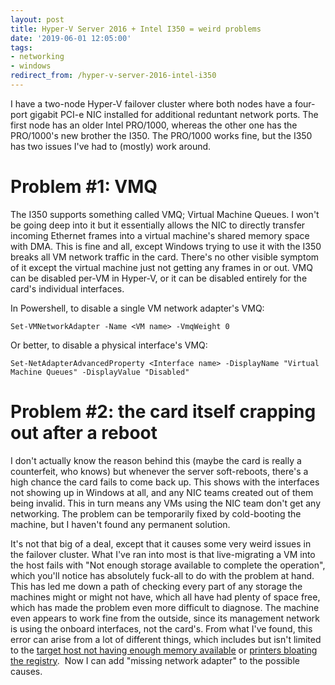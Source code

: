```yaml
---
layout: post
title: Hyper-V Server 2016 + Intel I350 = weird problems
date: '2019-06-01 12:05:00'
tags:
- networking
- windows
redirect_from: /hyper-v-server-2016-intel-i350
---
```


I have a two-node Hyper-V failover cluster where both nodes have a four-port gigabit PCI-e NIC installed for additional reduntant network ports. The first node has an older Intel PRO/1000, whereas the other one has the PRO/1000's new brother the I350. The PRO/1000 works fine, but the I350 has two issues I've had to (mostly) work around.

# Problem #1: VMQ

The I350 supports something called VMQ; Virtual Machine Queues. I won't be going deep into it but it essentially allows the NIC to directly transfer incoming Ethernet frames into a virtual machine's shared memory space with DMA. This is fine and all, except Windows trying to use it with the I350 breaks all VM network traffic in the card. There's no other visible symptom of it except the virtual machine just not getting any frames in or out. VMQ can be disabled per-VM in Hyper-V, or it can be disabled entirely for the card's individual interfaces.

<!--kg-card-begin: markdown-->

In Powershell, to disable a single VM network adapter's VMQ:

    Set-VMNetworkAdapter -Name <VM name> -VmqWeight 0

Or better, to disable a physical interface's VMQ:

    Set-NetAdapterAdvancedProperty <Interface name> -DisplayName "Virtual Machine Queues" -DisplayValue "Disabled"

<!--kg-card-end: markdown-->
# Problem #2: the card itself crapping out after a reboot

I don't actually know the reason behind this (maybe the card is really a counterfeit, who knows) but whenever the server soft-reboots, there's a high chance the card fails to come back up. This shows with the interfaces not showing up in Windows at all, and any NIC teams created out of them being invalid. This in turn means any VMs using the NIC team don't get any networking. The problem can be temporarily fixed by cold-booting the machine, but I haven't found any permanent solution.

It's not that big of a deal, except that it causes some very weird issues in the failover cluster. What I've ran into most is that live-migrating a VM into the host fails with "Not enough storage available to complete the operation", which you'll notice has absolutely fuck-all to do with the problem at hand. This has led me down a path of checking every part of any storage the machines might or might not have, which all have had plenty of space free, which has made the problem even more difficult to diagnose. The machine even appears to work fine from the outside, since its management network is using the onboard interfaces, not the card's. From what I've found, this error can arise from a lot of different things, which includes but isn't limited to the [target host not having enough memory available](https://www.virtualizationhowto.com/2017/03/windows-server-2016-hyper-v-cluster-not-enough-storage-space-available) or [printers bloating the registry](https://community.spiceworks.com/topic/161032-not-enough-storage-is-available-to-complete-this-operation-loaduserprofile). &nbsp;Now I can add "missing network adapter" to the possible causes.

